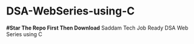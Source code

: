 # DSA-WebSeries-using-C
**#Star The Repo First Then Download**
Saddam Tech Job Ready DSA Web Series using C
